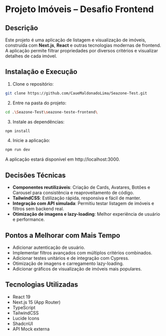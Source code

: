 # Projeto Imóveis – Desafio Frontend
## Descrição
Este projeto é uma aplicação de listagem e visualização de imóveis, construída com **Next.js**, **React** e outras tecnologias modernas de frontend.  
A aplicação permite filtrar propriedades por diversos critérios e visualizar detalhes de cada imóvel.

## Instalação e Execução

1. Clone o repositório:
```bash
git clone https://github.com/CaueMaldonadoLima/Seazone-Test.git
```
2. Entre na pasta do projeto:
```bash
cd .\Seazone-Test\seazone-teste-frontend\
```
3. Instale as dependências:
```bash
npm install
```
4. Inicie a aplicação:
```bash
npm run dev
```

A aplicação estará disponível em http://localhost:3000.

## Decisões Técnicas

- **Componentes reutilizáveis**: Criação de Cards, Avatares, Botões e Carousel para consistência e reaproveitamento de código.  
- **TailwindCSS**: Estilização rápida, responsiva e fácil de manter.  
- **Integração com API simulada**: Permitiu testar listagem de imóveis e filtros sem backend real.  
- **Otimização de imagens e lazy-loading**: Melhor experiência de usuário e performance.  

## Pontos a Melhorar com Mais Tempo

- Adicionar autenticação de usuário.  
- Implementar filtros avançados com múltiplos critérios combinados.  
- Adicionar testes unitários e de integração com Cypress.  
- Otimização de imagens e carregamento lazy-loading.  
- Adicionar gráficos de visualização de imóveis mais populares.

## Tecnologias Utilizadas

- React 19  
- Next.js 15 (App Router)  
- TypeScript  
- TailwindCSS  
- Lucide Icons
- ShadcnUI 
- API Mock externa
